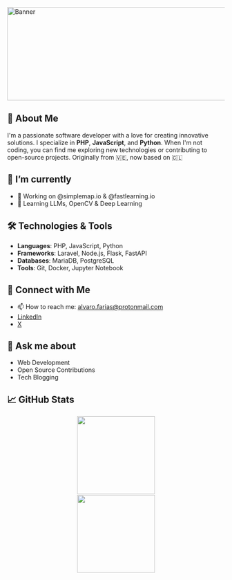 <img width="922" height="216" alt="Banner" src="https://github.com/user-attachments/assets/e46bdd4e-fb99-479a-9974-0d172d6cdd1e" />

## 🚀 About Me
I'm a passionate software developer with a love for creating innovative solutions. I specialize in **PHP**, **JavaScript**, and **Python**. When I'm not coding, you can find me exploring new technologies or contributing to open-source projects. Originally from 🇻🇪, now based on 🇨🇱

## 🌱 I’m currently
- 🔭 Working on @simplemap.io & @fastlearning.io
- 🌱 Learning LLMs, OpenCV & Deep Learning

## 🛠️ Technologies & Tools
- **Languages**: PHP, JavaScript, Python
- **Frameworks**: Laravel, Node.js, Flask, FastAPI
- **Databases**: MariaDB, PostgreSQL
- **Tools**: Git, Docker, Jupyter Notebook

## 🤝 Connect with Me
- 📫 How to reach me: alvaro.farias@protonmail.com
- [LinkedIn](https://www.linkedin.com/in/afarissfermin)
- [X](https://twitter.com/afariasfermin)

## 💬 Ask me about
- Web Development
- Open Source Contributions
- Tech Blogging

## 📈 GitHub Stats
<div style="display: flex; flex-direction: column; gap: 2px; align-items: center;">
  <img height="180em" src="https://github-readme-stats.vercel.app/api?username=afariasfermin&count_private=true&show_icons=true&theme=dracula&bg_color=-45deg,282A36,3D3344" />
  <img height="180em" src="https://github-readme-stats.vercel.app/api/top-langs/?username=afariasfermin&theme=dracula&bg_color=-45deg,282A36,3D3344&layout=compact&langs_count=6" />
</div>
